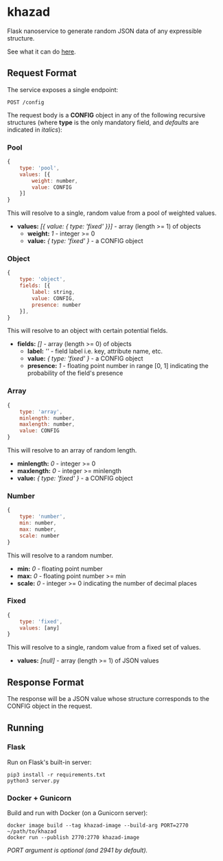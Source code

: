 # khazad

Flask nanoservice to generate random JSON data of any expressible structure.

See what it can do [here](https://ishero.dev/poorbox).

## Request Format

The service exposes a single endpoint:

`POST /config`

The request body is a **CONFIG** object in any of the following recursive structures (where **type** is the only mandatory field, and *defaults* are indicated in *italics*):

### Pool

```javascript
{
    type: 'pool',
    values: [{
        weight: number,
        value: CONFIG
    }]
}
```

This will resolve to a single, random value from a pool of weighted values.

* **values:** *[{ value: { type: 'fixed' }}]* - array (length >= 1) of objects
    * **weight:** *1* - integer >= 0
    * **value:** *{ type: 'fixed' }* - a CONFIG object

### Object

```javascript
{
    type: 'object',
    fields: [{
        label: string,
        value: CONFIG,
        presence: number
    }],
}
```

This will resolve to an object with certain potential fields.

* **fields:** *[]* - array (length >= 0) of objects
    * **label:** *''* - field label i.e. key, attribute name, etc.
    * **value:** *{ type: 'fixed' }* - a CONFIG object
    * **presence:** *1* - floating point number in range [0, 1] indicating the probability of the field's presence

### Array

```javascript
{
    type: 'array',
    minlength: number,
    maxlength: number,
    value: CONFIG
}
```

This will resolve to an array of random length.

* **minlength:** *0* - integer >= 0
* **maxlength:** *0* - integer >= minlength
* **value:** *{ type: 'fixed' }* - a CONFIG object

### Number

```javascript
{
    type: 'number',
    min: number,
    max: number,
    scale: number
}
```

This will resolve to a random number.

* **min:** *0* - floating point number
* **max:** *0* - floating point number >= min
* **scale:** *0* - integer >= 0 indicating the number of decimal places

### Fixed

```javascript
{
    type: 'fixed',
    values: [any]
}
```

This will resolve to a single, random value from a fixed set of values.

* **values:** *[null]* - array (length >= 1) of JSON values

## Response Format

The response will be a JSON value whose structure corresponds to the CONFIG object in the request.

## Running

### Flask

Run on Flask's built-in server:

```
pip3 install -r requirements.txt
python3 server.py
```

### Docker + Gunicorn

Build and run with Docker (on a Gunicorn server):

```
docker image build --tag khazad-image --build-arg PORT=2770 ~/path/to/khazad
docker run --publish 2770:2770 khazad-image
```

*PORT argument is optional (and 2941 by default).*